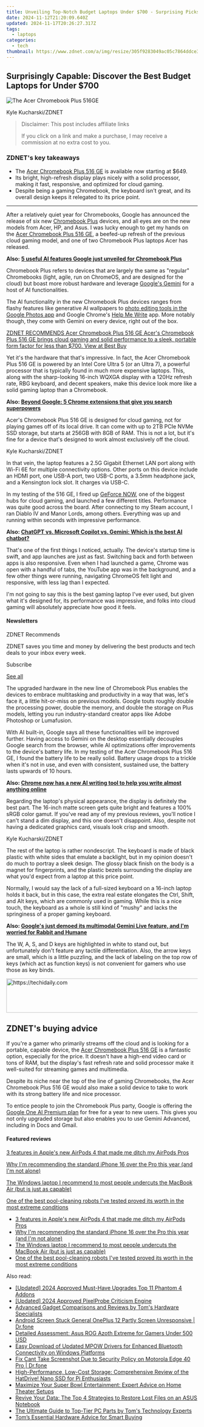 ```yaml
---
title: Unveiling Top-Notch Budget Laptops Under $700 - Surprising Picks!
date: 2024-11-12T21:20:09.640Z
updated: 2024-11-17T20:26:27.317Z
tags:
  - laptops
categories:
  - tech
thumbnail: https://www.zdnet.com/a/img/resize/305f9283049ac05c7864ddce3853387b3430b176/2024/05/26/c88fb98d-249d-400d-bdd0-81303678ab0b/acer-chromebook-plus-516-ge-2.jpg?auto=webp&fit=crop&frame=1&height=172&width=306
---
```


## Surprisingly Capable: Discover the Best Budget Laptops for Under $700

![The Acer Chromebook Plus 516GE](https://www.zdnet.com/a/img/resize/09fb6f0d762e98a84ee8eadd2f9aba2b03d050a0/2024/05/26/c88fb98d-249d-400d-bdd0-81303678ab0b/acer-chromebook-plus-516-ge-2.jpg?auto=webp&width=1280)

Kyle Kucharski/ZDNET

>  Disclaimer: This post includes affiliate links
>
>  If you click on a link and make a purchase, I may receive a commission at no extra cost to you.
>

### ZDNET's key takeaways

* The [Acer Chromebook Plus 516 GE](https://shop-links.co/link/?url=https%3A%2F%2Fwww.bestbuy.com%2Fsite%2Facer-chromebook-plus-516-ge-16-0-wqxga-laptop-intel-core-5-8gb-lpddr4x-256gb-pcie-gen4-ssdprotective-sleeve-obsidian-black%2F6576961.p&publisher_slug=itechdaily19598&exclusive=1) is available now starting at $649\.
* Its bright, high-refresh display plays nicely with a solid processor, making it fast, responsive, and optimized for cloud gaming.
* Despite being a gaming Chromebook, the keyboard isn't great, and its overall design keeps it relegated to its price point.

---

After a relatively quiet year for Chromebooks, Google has announced the release of six new [Chromebook Plus](https://www.google.com/chromebook/discover/chromebookplus/) devices, and all eyes are on the new models from Acer, HP, and Asus. I was lucky enough to get my hands on the [Acer Chromebook Plus 516 GE](https://shop-links.co/link/?url=https%3A%2F%2Fwww.bestbuy.com%2Fsite%2Facer-chromebook-plus-516-ge-16-0-wqxga-laptop-intel-core-5-8gb-lpddr4x-256gb-pcie-gen4-ssdprotective-sleeve-obsidian-black%2F6576961.p&publisher_slug=itechdaily19598&exclusive=1), a beefed-up refresh of the previous cloud gaming model, and one of two Chromebook Plus laptops Acer has released.

**Also:** [**5 useful AI features Google just unveiled for Chromebook Plus**](https://www.zdnet.com/article/5-useful-ai-features-google-just-unveiled-for-chromebook-plus/)

Chromebook Plus refers to devices that are largely the same as "regular" Chromebooks (light, agile, run on ChromeOS, and are designed for the cloud) but boast more robust hardware and leverage [Google's Gemini](https://www.zdnet.com/article/what-is-google-gemini/) for a host of AI functionalities.

The AI functionality in the new Chromebook Plus devices ranges from flashy features like generative AI wallpapers to [photo editing tools in the Google Photos app](https://www.zdnet.com/article/google-photos-users-will-soon-get-the-best-ai-editing-tools-on-pixel-devices-for-free/) and Google Chrome's [Help Me Write](https://blog.google/products/chrome/google-chrome-ai-help-me-write/) app. More notably though, they come with Gemini on every device, right out of the box.

[ZDNET RECOMMENDS Acer Chromebook Plus 516 GE Acer's Chromebook Plus 516 GE brings cloud gaming and solid performance to a sleek, portable form factor for less than $700. View at Best Buy](https://shop-links.co/link/?url=https%3A%2F%2Fwww.bestbuy.com%2Fsite%2Facer-chromebook-plus-516-ge-16-0-wqxga-laptop-intel-core-5-8gb-lpddr4x-256gb-pcie-gen4-ssdprotective-sleeve-obsidian-black%2F6576961.p&publisher_slug=itechdaily19598&exclusive=1)

Yet it's the hardware that that's impressive. In fact, the Acer Chromebook Plus 516 GE is powered by an Intel Core Ultra 5 (or an Ultra 7), a powerful processor that is typically found in much more expensive laptops. This, along with the sharp-looking 16-inch WQXGA display with a 120Hz refresh rate, RBG keyboard, and decent speakers, make this device look more like a solid gaming laptop than a Chromebook.

**Also: [Beyond Google: 5 Chrome extensions that give you search superpowers](https://www.zdnet.com/home-and-office/work-life/beyond-google-5-chrome-extensions-that-give-you-search-superpowers/)**

Acer's Chromebook Plus 516 GE is designed for cloud gaming, not for playing games off of its local drive. It can come with up to 2TB PCIe NVMe SSD storage, but starts at 256GB with 8GB of RAM. This is not a lot, but it's fine for a device that's designed to work almost exclusively off the cloud.

Kyle Kucharski/ZDNET

In that vein, the laptop features a 2.5G Gigabit Ethernet LAN port along with Wi-Fi 6E for multiple connectivity options. Other ports on this device include an HDMI port, one USB-A port, two USB-C ports, a 3.5mm headphone jack, and a Kensington lock slot. It charges via USB-C.

In my testing of the 516 GE, I fired up [GeForce NOW](https://www.nvidia.com/en-us/geforce-now/), one of the biggest hubs for cloud gaming, and launched a few different titles. Performance was quite good across the board. After connecting to my Steam account, I ran Diablo IV and Manor Lords, among others. Everything was up and running within seconds with impressive performance.

**Also: [ChatGPT vs. Microsoft Copilot vs. Gemini: Which is the best AI chatbot?](https://www.zdnet.com/article/chatgpt-vs-microsoft-copilot-vs-gemini-which-is-the-best-ai-chatbot/)**

That's one of the first things I noticed, actually. The device's startup time is swift, and app launches are just as fast. Switching back and forth between apps is also responsive. Even when I had launched a game, Chrome was open with a handful of tabs, the YouTube app was in the background, and a few other things were running, navigating ChromeOS felt light and responsive, with less lag than I expected.

I'm not going to say this is the best gaming laptop I've ever used, but given what it's designed for, its performance was impressive, and folks into cloud gaming will absolutely appreciate how good it feels.

#### Newsletters

ZDNET Recommends

ZDNET saves you time and money by delivering the best products and tech deals to your inbox every week.

 Subscribe

[See all](https://www.zdnet.com/newsletters/)

The upgraded hardware in the new line of Chromebook Plus enables the devices to embrace multitasking and productivity in a way that was, let's face it, a little hit-or-miss on previous models. Google touts roughly double the processing power, double the memory, and double the storage on Plus models, letting you run industry-standard creator apps like Adobe Photoshop or Lumafusion. 

With AI built-in, Google says all these functionalities will be improved further. Having access to Gemini on the desktop essentially decouples Google search from the browser, while AI optimizations offer improvements to the device's battery life. In my testing of the Acer Chromebook Plus 516 GE, I found the battery life to be really solid. Battery usage drops to a trickle when it's not in use, and even with consistent, sustained use, the battery lasts upwards of 10 hours.

**Also: [Chrome now has a new AI writing tool to help you write almost anything online](https://www.zdnet.com/article/chrome-now-has-a-new-ai-writing-tool-to-help-you-write-almost-anything-online/)**

Regarding the laptop's physical appearance, the display is definitely the best part. The 16-inch matte screen gets quite bright and features a 100% sRGB color gamut. If you've read any of my previous reviews, you'll notice I can't stand a dim display, and this one doesn't disappoint. Also, despite not having a dedicated graphics card, visuals look crisp and smooth. 

Kyle Kucharski/ZDNET

The rest of the laptop is rather nondescript. The keyboard is made of black plastic with white sides that emulate a backlight, but in my opinion doesn't do much to portray a sleek design. The glossy black finish on the body is a magnet for fingerprints, and the plastic bezels surrounding the display are what you'd expect from a laptop at this price point. 

Normally, I would say the lack of a full-sized keyboard on a 16-inch laptop holds it back, but in this case, the extra real estate elongates the Ctrl, Shift, and Alt keys, which are commonly used in gaming. While this is a nice touch, the keyboard as a whole is still kind of "mushy" and lacks the springiness of a proper gaming keyboard.

**Also: [Google's just demoed its multimodal Gemini Live feature, and I'm worried for Rabbit and Humane](https://www.zdnet.com/article/googles-just-demoed-its-multimodal-gemini-live-feature-and-im-worried-for-rabbit-and-humane/)**

The W, A, S, and D keys are highlighted in white to stand out, but unfortunately don't feature any tactile differentiation. Also, the arrow keys are small, which is a little puzzling, and the lack of labeling on the top row of keys (which act as function keys) is not convenient for gamers who use those as key binds. 

<!-- affiliate ads begin -->
<a href="https://appsumo.8odi.net/c/5597632/2068416/7443" target="_top" id="2068416">
  <img src="//a.impactradius-go.com/display-ad/7443-2068416" border="0" alt="https://techidaily.com" width="728" height="90"/>
</a>
<img height="0" width="0" src="https://appsumo.8odi.net/i/5597632/2068416/7443" style="position:absolute;visibility:hidden;" border="0" />
<!-- affiliate ads end -->

## ZDNET's buying advice

If you're a gamer who primarily streams off the cloud and is looking for a portable, capable device, the [Acer Chromebook Plus 516 GE](https://shop-links.co/link/?url=https%3A%2F%2Fwww.bestbuy.com%2Fsite%2Facer-chromebook-plus-516-ge-16-0-wqxga-laptop-intel-core-5-8gb-lpddr4x-256gb-pcie-gen4-ssdprotective-sleeve-obsidian-black%2F6576961.p&publisher_slug=itechdaily19598&exclusive=1) is a fantastic option, especially for the price. It doesn't have a high-end video card or tons of RAM, but the display's fast refresh rate and solid processor make it well-suited for streaming games and multimedia. 

Despite its niche near the top of the line of gaming Chromebooks, the Acer Chromebook Plus 516 GE would also make a solid device to take to work with its strong battery life and nice processor.

To entice people to join the Chromebook Plus party, Google is offering the [Google One AI Premium plan](https://one.google.com/about/) for free for a year to new users. This gives you not only upgraded storage but also enables you to use Gemini Advanced, including in Docs and Gmail.

#### Featured reviews

[3 features in Apple's new AirPods 4 that made me ditch my AirPods Pros](https://www.zdnet.com/article/3-features-in-apples-new-airpods-4-that-made-me-ditch-my-airpods-pros/ "3 features in Apple's new AirPods 4 that made me ditch my AirPods Pros")

[Why I'm recommending the standard iPhone 16 over the Pro this year (and I'm not alone)](https://www.zdnet.com/article/why-im-recommending-the-standard-iphone-16-over-the-pro-this-year-and-im-not-alone/ "Why I'm recommending the standard iPhone 16 over the Pro this year (and I'm not alone)")

[The Windows laptop I recommend to most people undercuts the MacBook Air (but is just as capable)](https://www.zdnet.com/article/the-windows-laptop-i-recommend-to-most-people-undercuts-the-macbook-air-but-is-just-as-capable/ "The Windows laptop I recommend to most people undercuts the MacBook Air (but is just as capable)")

[One of the best pool-cleaning robots I've tested proved its worth in the most extreme conditions](https://www.zdnet.com/article/one-of-the-best-pool-cleaning-robots-ive-tested-proved-its-worth-in-the-most-extreme-conditions/ "One of the best pool-cleaning robots I've tested proved its worth in the most extreme conditions")

* [3 features in Apple's new AirPods 4 that made me ditch my AirPods Pros](https://www.zdnet.com/article/3-features-in-apples-new-airpods-4-that-made-me-ditch-my-airpods-pros/ "3 features in Apple's new AirPods 4 that made me ditch my AirPods Pros")
* [Why I'm recommending the standard iPhone 16 over the Pro this year (and I'm not alone)](https://www.zdnet.com/article/why-im-recommending-the-standard-iphone-16-over-the-pro-this-year-and-im-not-alone/ "Why I'm recommending the standard iPhone 16 over the Pro this year (and I'm not alone)")
* [The Windows laptop I recommend to most people undercuts the MacBook Air (but is just as capable)](https://www.zdnet.com/article/the-windows-laptop-i-recommend-to-most-people-undercuts-the-macbook-air-but-is-just-as-capable/ "The Windows laptop I recommend to most people undercuts the MacBook Air (but is just as capable)")
* [One of the best pool-cleaning robots I've tested proved its worth in the most extreme conditions](https://www.zdnet.com/article/one-of-the-best-pool-cleaning-robots-ive-tested-proved-its-worth-in-the-most-extreme-conditions/ "One of the best pool-cleaning robots I've tested proved its worth in the most extreme conditions")

<ins class="adsbygoogle"
     style="display:block"
     data-ad-format="autorelaxed"
     data-ad-client="ca-pub-7571918770474297"
     data-ad-slot="1223367746"></ins>

<ins class="adsbygoogle"
     style="display:block"
     data-ad-client="ca-pub-7571918770474297"
     data-ad-slot="8358498916"
     data-ad-format="auto"
     data-full-width-responsive="true"></ins>

<span class="atpl-alsoreadstyle">Also read:</span>
<div><ul>
<li><a href="https://article-tips.techidaily.com/updated-2024-approved-must-have-upgrades-top-11-phantom-4-addons/"><u>[Updated] 2024 Approved Must-Have Upgrades Top 11 Phantom 4 Addons</u></a></li>
<li><a href="https://screen-sharing-recording.techidaily.com/updated-2024-approved-pixelprobe-criticism-engine/"><u>[Updated] 2024 Approved PixelProbe Criticism Engine</u></a></li>
<li><a href="https://hardware-reviews.techidaily.com/advanced-gadget-comparisons-and-reviews-by-toms-hardware-specialists/"><u>Advanced Gadget Comparisons and Reviews by Tom's Hardware Specialists</u></a></li>
<li><a href="https://howto.techidaily.com/android-screen-stuck-general-oneplus-12-partly-screen-unresponsive-drfone-by-drfone-fix-android-problems-fix-android-problems/"><u>Android Screen Stuck General OnePlus 12 Partly Screen Unresponsive | Dr.fone</u></a></li>
<li><a href="https://hardware-reviews.techidaily.com/detailed-assessment-asus-rog-azoth-extreme-for-gamers-under-500-usd/"><u>Detailed Assessment: Asus ROG Azoth Extreme for Gamers Under 500 USD</u></a></li>
<li><a href="https://win-dash.techidaily.com/easy-download-of-updated-mpow-drivers-for-enhanced-bluetooth-connectivity-on-windows-platforms/"><u>Easy Download of Updated MPOW Drivers for Enhanced Bluetooth Connectivity on Windows Platforms</u></a></li>
<li><a href="https://howto.techidaily.com/fix-cant-take-screenshot-due-to-security-policy-on-motorola-edge-40-pro-drfone-by-drfone-fix-android-problems-fix-android-problems/"><u>Fix Cant Take Screenshot Due to Security Policy on Motorola Edge 40 Pro | Dr.fone</u></a></li>
<li><a href="https://hardware-reviews.techidaily.com/high-performance-low-cost-storage-comprehensive-review-of-the-hatdrive-nano-ssd-for-pi-enthusiasts/"><u>High-Performance, Low-Cost Storage: Comprehensive Review of the HatDrive! Nano SSD for Pi Enthusiasts</u></a></li>
<li><a href="https://techno-recovery.techidaily.com/maximize-your-super-bowl-entertainment-expert-advice-on-home-theater-setups/"><u>Maximize Your Super Bowl Entertainment: Expert Advice on Home Theater Setups</u></a></li>
<li><a href="https://discover-forum.techidaily.com/revive-your-data-the-top-4-strategies-to-restore-lost-files-on-an-asus-notebook/"><u>Revive Your Data: The Top 4 Strategies to Restore Lost Files on an ASUS Notebook</u></a></li>
<li><a href="https://hardware-reviews.techidaily.com/the-ultimate-guide-to-top-tier-pc-parts-by-toms-technology-experts/"><u>The Ultimate Guide to Top-Tier PC Parts by Tom's Technology Experts</u></a></li>
<li><a href="https://hardware-reviews.techidaily.com/toms-essential-hardware-advice-for-smart-buying/"><u>Tom’s Essential Hardware Advice for Smart Buying</u></a></li>
</ul></div>

